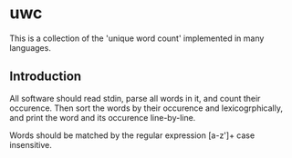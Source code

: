 # uwc

This is a collection of the 'unique word count' implemented in many languages.

## Introduction

All software should read stdin, parse all words in it, and count their
occurence. Then sort the words by their occurence and lexicogrphically, and
print the word and its occurence line-by-line.

Words should be matched by the regular expression [a-z']+ case insensitive.
